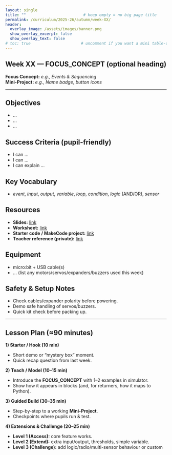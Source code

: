 ```yaml
---
layout: single
title: ""                         # keep empty = no big page title
permalink: /curriculum/2025-26/autumn/week-XX/
header:
  overlay_image: /assets/images/banner.png
  show_overlay_excerpt: false
  show_overlay_text: false
# toc: true                      # uncomment if you want a mini table-of-contents on the right
---
```


## Week XX — FOCUS_CONCEPT (optional heading)

**Focus Concept:** _e.g., Events & Sequencing_  
**Mini-Project:** _e.g., Name badge, button icons_

---

## Objectives
- …
- …
- …

## Success Criteria (pupil-friendly)
- I can …  
- I can …  
- I can explain …

## Key Vocabulary
- _event_, _input_, _output_, _variable_, _loop_, _condition_, _logic_ (AND/OR), _sensor_

## Resources
- **Slides:** [link](#)  
- **Worksheet:** [link](#)  
- **Starter code / MakeCode project:** [link](#)  
- **Teacher reference (private):** [link](#)  

## Equipment
- micro:bit + USB cable(s)  
- … (list any motors/servos/expanders/buzzers used this week)

## Safety & Setup Notes
- Check cables/expander polarity before powering.  
- Demo safe handling of servos/buzzers.  
- Quick kit check before packing up.

---

## Lesson Plan (≈90 minutes)

**1) Starter / Hook (10 min)**  
- Short demo or “mystery box” moment.  
- Quick recap question from last week.

**2) Teach / Model (10–15 min)**  
- Introduce the **FOCUS_CONCEPT** with 1–2 examples in simulator.  
- Show how it appears in blocks (and, for returners, how it maps to Python).

**3) Guided Build (30–35 min)**  
- Step-by-step to a working **Mini-Project**.  
- Checkpoints where pupils run & test.

**4) Extensions & Challenge (20–25 min)**  
- **Level 1 (Access):** core feature works.  
- **Level 2 (Extend):** extra input/output, thresholds, simple variable.  
- **Level 3 (Challenge):** add logic/radio/multi-sensor behaviour or custom
